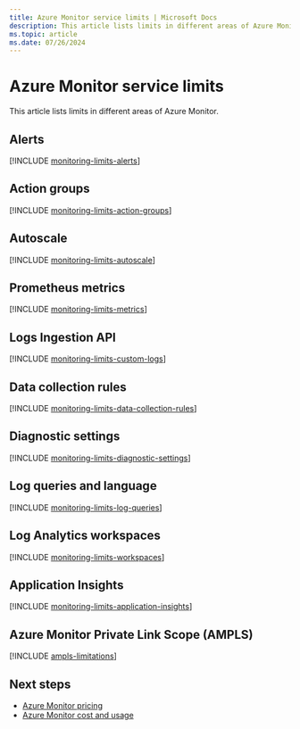 ```yaml
---
title: Azure Monitor service limits | Microsoft Docs
description: This article lists limits in different areas of Azure Monitor.
ms.topic: article
ms.date: 07/26/2024
---
```


# Azure Monitor service limits

This article lists limits in different areas of Azure Monitor.

## Alerts

[!INCLUDE [monitoring-limits-alerts](../alerts/includes/azure-monitor-limits-alerts.md)]

## Action groups

[!INCLUDE [monitoring-limits-action-groups](../alerts/includes/azure-monitor-limits-action-groups.md)]

## Autoscale

[!INCLUDE [monitoring-limits-autoscale](includes/azure-monitor-limits-autoscale.md)]

## Prometheus metrics

[!INCLUDE [monitoring-limits-metrics](includes/azure-monitor-limits-metrics.md)]

## Logs Ingestion API

[!INCLUDE [monitoring-limits-custom-logs](../logs/includes/azure-monitor-limits-custom-logs.md)]

## Data collection rules

[!INCLUDE [monitoring-limits-data-collection-rules](includes/azure-monitor-limits-data-collection-rules.md)]

## Diagnostic settings

[!INCLUDE [monitoring-limits-diagnostic-settings](includes/azure-monitor-limits-diagnostic-settings.md)]

## Log queries and language

[!INCLUDE [monitoring-limits-log-queries](../logs/includes/azure-monitor-limits-log-queries.md)]

## Log Analytics workspaces

[!INCLUDE [monitoring-limits-workspaces](../logs/includes/azure-monitor-limits-workspaces.md)]

## Application Insights

[!INCLUDE [monitoring-limits-application-insights](../app/includes/application-insights-limits.md)]

## Azure Monitor Private Link Scope (AMPLS)

[!INCLUDE [ampls-limitations](includes/ampls-limitations.md)]

## Next steps

* [Azure Monitor pricing](https://azure.microsoft.com/pricing/details/monitor/)
* [Azure Monitor cost and usage](cost-usage.md)
